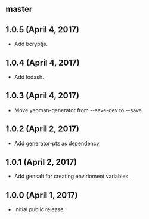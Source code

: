 ## master


## 1.0.5 (April 4, 2017)

* Add bcryptjs.

## 1.0.4 (April 4, 2017)

* Add lodash.

## 1.0.3 (April 4, 2017)

* Move yeoman-generator from --save-dev to --save.

## 1.0.2 (April 2, 2017)

* Add generator-ptz as dependency.

## 1.0.1 (April 2, 2017)

* Add gensalt for creating envirioment variables.

## 1.0.0 (April 1, 2017)

* Initial public release.
